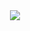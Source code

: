<div align="center">
  <img src="https://readme-typing-svg.demolab.com/?lines=print%28%22Hello+world%22%29;console.log%28%22Hello+world%22%29%3B;System.out.println%28%22Hello+world%22%29%3B;cout+%3C%3C+%22Hello+world%22+%3C%3C+endl%3B;%3Ch1%3EHello+world%3C%2Fh1%3E">
</div>
